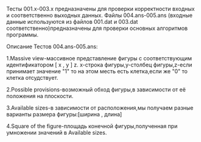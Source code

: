 Тесты 001.x-003.x предназначены для проверки корректности входных и соответственно выходных данных.
Файлы 004.ans-005.ans (входные данные используются из файлов 001.dat и 003.dat соответственно)предназначены для проверки основных алгоритмов программы.

Описание Тестов 004.ans-005.ans:

1.Massive view-массивное представление фигуры с соответствующим идентификатором  [ x , y ] z.
x-строка фигуры,y-столбец фигуры,z-если принимает значение "1" то на этом месть есть клетка,если же "0" то клетка отсудствует.

2.Possible provisions-возможный обход фигуры,в зависимости от её положения на плоскости.

3.Available sizes-в зависимости от расположения,мы получаем разные варианты размера фигуры:[ширина , длина]

4.Square of the figure-площадь конечной фигуры,полученная при умножении значений в Available sizes.
